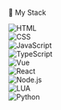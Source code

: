 💼 My Stack
<div align="left">
<img src="https://img.shields.io/badge/HTML-E34F26?style=for-the-badge&logo=html5&logoColor=white" alt="HTML" /><br>
<img src="https://img.shields.io/badge/CSS-1572B6?style=for-the-badge&logo=css3&logoColor=white" alt="CSS" /><br>
<img src="https://img.shields.io/badge/JAVASCRIPT-F7DF1E?style=for-the-badge&logo=javascript&logoColor=black" alt="JavaScript" /><br>
<img src="https://img.shields.io/badge/TYPESCRIPT-3178C6?style=for-the-badge&logo=typescript&logoColor=white" alt="TypeScript" /><br>
<img src="https://img.shields.io/badge/VUE.JS-4FC08D?style=for-the-badge&logo=vue.js&logoColor=white" alt="Vue" /><br>
<img src="https://img.shields.io/badge/REACT-20232A?style=for-the-badge&logo=react&logoColor=61DAFB" alt="React" /><br>
<img src="https://img.shields.io/badge/NODE.JS-339933?style=for-the-badge&logo=node.js&logoColor=white" alt="Node.js" /><br>
<img src="https://img.shields.io/badge/LUA-2C2D72?style=for-the-badge&logo=lua&logoColor=white" alt="LUA" /><br>
<img src="https://img.shields.io/badge/PYTHON-3776AB?style=for-the-badge&logo=python&logoColor=white" alt="Python" />
</div>
